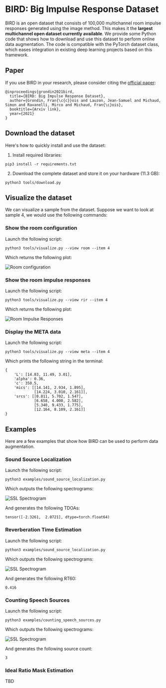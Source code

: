 # BIRD: Big Impulse Response Dataset

BIRD is an open dataset that consists of 100,000 multichannel room impulse responses generated using the image method.
This makes it the **largest multichannel open dataset currently available**.
We provide some Python code that shows how to download and use this dataset to perform online data augmentation.
The code is compatible with the PyTorch dataset class, which eases integration in existing deep learning projects based on this framework.

## Paper

If you use BIRD in your research, please consider citing the [official paper](http://arxiv.org):

```
@inproceedings{grondin2021bird,
  title={BIRD: Big Impulse Response Dataset},
  author={Grondin, Fran{\c{c}}ois and Lauzon, Jean-Samuel and Michaud, Simon and Ravanelli, Mirco and Michaud, Fran{\c}ois},
  booktitle={Arxiv link},
  year={2021}
}
```

## Download the dataset

Here's how to quickly install and use the dataset:

1. Install required libraries:

```
pip3 install -r requirements.txt
```

2. Download the complete dataset and store it on your hardware (11.3 GB):

```
python3 tools/download.py
```

## Visualize the dataset

We can visualize a sample from the dataset. Suppose we want to look at sample 4, we would use the following commands:

### Show the room configuration

Launch the following script:

```
python3 tools/visualize.py --view room --item 4
```

Which returns the following plot:

![Room configuration](/images/room.png)

### Show the room impulse responses

Launch the following script:

```
python3 tools/visualize.py --view rir --item 4
```

Which returns the following plot:

![Room Impulse Responses](/images/rir.png)

### Display the META data

Launch the following script:

```
python3 tools/visualize.py --view meta --item 4
```

Which prints the following string in the terminal:

```
{
    'L': [14.83, 11.49, 3.01], 
    'alpha': 0.36,
    'c': 350.5,
    'mics': [[14.141, 2.934, 1.895], 
             [14.224, 3.010, 2.161]],
    'srcs': [[0.811, 5.702, 1.547], 
             [6.658, 4.000, 2.582], 
             [5.340, 9.433, 1.775], 
             [12.164, 8.109, 2.161]]
}
```

## Examples

Here are a few examples that show how BIRD can be used to perform data augmentation.

### Sound Source Localization

Launch the following script:

```
python3 examples/sound_source_localization.py
```

Which outputs the following spectrograms:

![SSL Spectrogram](/images/ssl_spex.png)

And generates the following TDOAs:

```
tensor([-2.3261,  2.0721], dtype=torch.float64)
```

### Reverberation Time Estimation

Launch the following script:

```
python3 examples/sound_source_localization.py
```

Which outputs the following spectrograms:

![SSL Spectrogram](/images/rt60_spex.png)

And generates the following RT60:

```
0.416
```

### Counting Speech Sources

Launch the following script:

```
python3 examples/counting_speech_sources.py
```

Which outputs the following spectrograms:

![SSL Spectrogram](/images/cnt_spex.png)

And generates the following source count:

```
3
```

### Ideal Ratio Mask Estimation

TBD

